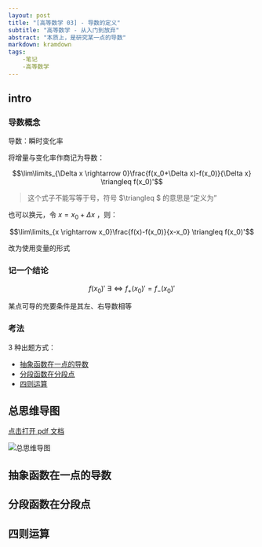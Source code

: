 ```yaml
---
layout: post
title: "[高等数学 03] - 导数的定义"
subtitle: "高等数学 - 从入门到放弃"
abstract: "本质上，是研究某一点的导数"
markdown: kramdown
tags:
    -笔记
    -高等数学
---
```


## intro

### 导数概念

导数：瞬时变化率

将增量与变化率作商记为导数：

$$\lim\limits_{\Delta x \rightarrow 0}\frac{f(x_0+\Delta x)-f(x_0)}{\Delta x} \triangleq
 f(x_0)'$$

> 这个式子不能写等于号，符号 $\triangleq
$ 的意思是“定义为”

也可以换元，令 $x=x_0+\Delta x$ ，则：

$$\lim\limits_{x \rightarrow x_0}\frac{f(x)-f(x_0)}{x-x_0} \triangleq
 f(x_0)'$$

改为使用变量的形式

### 记一个结论

$$f(x_0)' \ \exists \Longleftrightarrow f_+(x_0)' = f_-(x_0)'$$

某点可导的充要条件是其左、右导数相等

### 考法

3 种出题方式：

- [抽象函数在一点的导数](#抽象函数在一点的导数)
- [分段函数在分段点](#分段函数在分段点)
- [四则运算](#四则运算)

## 总思维导图

[点击打开 pdf 文档](https://blog.ifheart.tk/media/doc/导数的定义.pdf)

![总思维导图](https://blog.ifheart.tk/media/img/导数的定义.jpg)

## 抽象函数在一点的导数

## 分段函数在分段点

## 四则运算